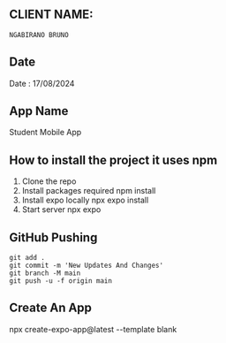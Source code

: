 

## CLIENT NAME: 
    NGABIRANO BRUNO

##  Date
  Date : 17/08/2024

##  App Name
  Student Mobile App

## How to install the project it uses npm 
  1. Clone the repo
  2. Install packages required
      npm install 
  3. Install expo locally
      npx expo install
  4. Start server
      npx expo


## GitHub Pushing
    git add .
    git commit -m 'New Updates And Changes'
    git branch -M main
    git push -u -f origin main

## Create An App
  npx create-expo-app@latest --template blank 
